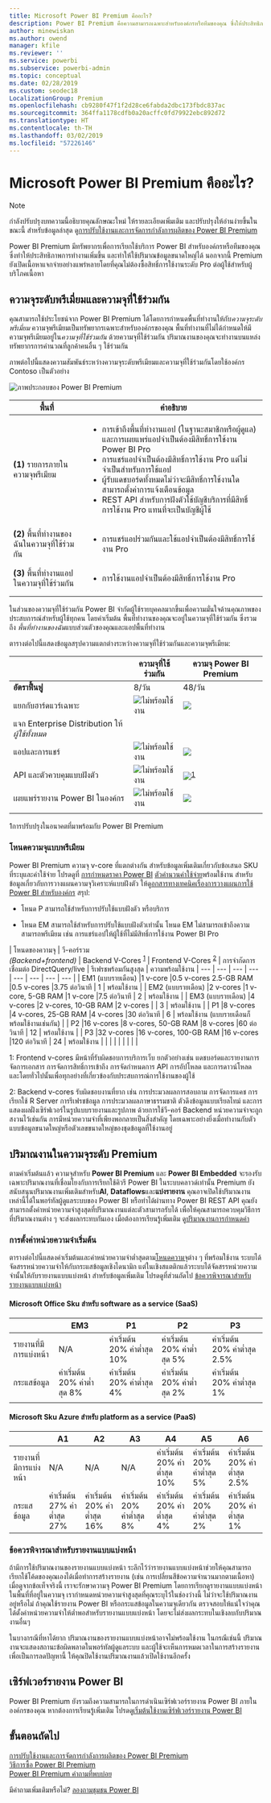 ```yaml
---
title: Microsoft Power BI Premium คืออะไร?
description: Power BI Premium คือความสามารถเฉพาะสำหรับองค์กรหรือทีมของคุณ ซึ่งให้ประสิทธิภาพการทำงานเพิ่มขึ้นและปริมาณข้อมูลขนาดใหญ่ขึ้น โดยที่คุณไม่จำเป็นต้องซื้อสิทธิ์การใช้งานต่อผู้ใช้
author: minewiskan
ms.author: owend
manager: kfile
ms.reviewer: ''
ms.service: powerbi
ms.subservice: powerbi-admin
ms.topic: conceptual
ms.date: 02/28/2019
ms.custom: seodec18
LocalizationGroup: Premium
ms.openlocfilehash: cb9280f47f1f2d28ce6fabda2dbc173fbdc837ac
ms.sourcegitcommit: 364ffa1178cdfb0a20acffc0fd79922ebc892d72
ms.translationtype: HT
ms.contentlocale: th-TH
ms.lasthandoff: 03/02/2019
ms.locfileid: "57226146"
---
```

# <a name="what-is-microsoft-power-bi-premium"></a>Microsoft Power BI Premium คืออะไร?

> [!NOTE]
> กำลังปรับปรุงบทความนี้อธิบายคุณลักษณะใหม่ ให้รายละเอียดเพิ่มเติม และปรับปรุงให้อ่านง่ายขึ้นในขณะนี้ สำหรับข้อมูลล่าสุด ดู[การปรับใช้งานและการจัดการกำลังการผลิตของ Power BI Premium](whitepaper-powerbi-premium-deployment.md)

Power BI Premium มีทรัพยากรเพื่อการเรียกใช้บริการ Power BI สำหรับองค์กรหรือทีมของคุณ ซึ่งทำให้ประสิทธิภาพการทำงานเพิ่มขึ้น และทำให้ใช้ปริมาณข้อมูลขนาดใหญ่ได้ นอกจากนี้ Premium ยังเปิดเนื้อหาแจกจ่ายอย่างแพร่หลายโดยที่คุณไม่ต้องซื้อสิทธิ์การใช้งานระดับ Pro ต่อผู้ใช้สำหรับผู้บริโภคเนื้อหา  

## <a name="premium-capacity-and-shared-capacity"></a>ความจุระดับพรีเมี่ยมและความจุที่ใช้ร่วมกัน

คุณสามารถใช้ประโยชน์จาก Power BI Premium ได้โดยการกำหนดพื้นที่ทำงานให้กับ*ความจุระดับพรีเมี่ยม* ความจุพรีเมียมเป็นทรัพยากรเฉพาะสำหรับองค์กรของคุณ พื้นที่ทำงานที่ไม่ได้กำหนดให้มีความจุพรีเมียมอยู่ใน*ความจุที่ใช้ร่วมกัน* ด้วยความจุที่ใช้ร่วมกัน ปริมาณงานของคุณจะทำงานบนแหล่งทรัพยากรการคำนวณที่ลูกค้าคนอื่น ๆ ใช้ร่วมกัน

ภาพต่อไปนี้แสดงความสัมพันธ์ระหว่างความจุระดับพรีเมียมและความจุที่ใช้ร่วมกันโดยใช้องค์กร Contoso เป็นตัวอย่าง

![ภาพประกอบของ Power BI Premium](media/service-premium/premium-chart.png)

| พื้นที่ | คำอธิบาย |
| --- | --- |
| **(1)** รายการภายในความจุพรีเมียม | <ul><li>การเข้าถึงพื้นที่ทำงานแอป (ในฐานะสมาชิกหรือผู้ดูแล) และการเผยแพร่แอปจำเป็นต้องมีสิทธิ์การใช้งาน Power BI Pro<li>การแชร์แอปจำเป็นต้องมีสิทธิ์การใช้งาน Pro แต่ไม่จำเป็นสำหรับการใช้แอป<li>ผู้รับแดชบอร์ดทั้งหมดไม่ว่าจะมีสิทธิ์การใช้งานใด สามารถตั้งค่าการแจ้งเตือนข้อมูล<li>REST API สำหรับการฝังตัวใช้บัญชีบริการที่มีสิทธิ์การใช้งาน Pro แทนที่จะเป็นบัญชีผู้ใช้</ul> |
| **(2)** พื้นที่ทำงานของฉันในความจุที่ใช้ร่วมกัน | <ul><li>การแชร์แอปร่วมกันและใช้แอปจำเป็นต้องมีสิทธิ์การใช้งาน Pro</ul> |
| **(3)** พื้นที่ทำงานแอปในความจุที่ใช้ร่วมกัน | <ul><li>การใช้งานแอปจำเป็นต้องมีสิทธิ์การใช้งาน Pro</ul>|
| | |

ในส่วนของความจุที่ใช้ร่วมกัน Power BI จำกัดผู้ใช้รายบุคคลมากขึ้นเพื่อความมั่นใจด้านคุณภาพของประสบการณ์สำหรับผู้ใช้ทุกคน โดยค่าเริ่มต้น พื้นที่ทำงานของคุณจะอยู่ในความจุที่ใช้ร่วมกัน ซึ่งรวมถึง *พื้นที่ทำงานของฉัน*แบบส่วนตัวของคุณและแอปพื้นที่ทำงาน

ตารางต่อไปนี้แสดงข้อมูลสรุปความแตกต่างระหว่างความจุที่ใช้ร่วมกันและความจุพรีเมียม:

|  | ความจุที่ใช้ร่วมกัน | ความจุ Power BI Premium |
| --- | --- | --- |
| **อัตราฟื้นฟู** |8/วัน |48/วัน |
| แยกกับฮาร์ดแวร์เฉพาะ |![ไม่พร้อมใช้งาน](media/service-premium/not-available.png) |![](media/service-premium/available.png) |
| แจก Enterprise Distribution ให้*ผู้ใช้ทั้งหมด* | | |
| แอปและการแชร์ |![ไม่พร้อมใช้งาน](media/service-premium/not-available.png) |![](media/service-premium/available.png) |
| API และตัวควบคุมแบบฝังตัว |![ไม่พร้อมใช้งาน](media/service-premium/not-available.png) |![](media/service-premium/available.png)<sup>[1](#fnt1)</sup> |
| เผยแพร่รายงาน Power BI ในองค์กร |![ไม่พร้อมใช้งาน](media/service-premium/not-available.png) |![](media/service-premium/available.png) |
| | | |

<a name="fnt1">1</a>การปรับปรุงในอนาคตที่มาพร้อมกับ Power BI Premium



### <a name="premium-capacity-nodes"></a>โหนดความจุแบบพรีเมียม

Power BI Premium ความจุ v-core ที่แตกต่างกัน สำหรับข้อมูลเพิ่มเติมเกี่ยวกับข้อเสนอ SKU ที่ระบุและค่าใช้จ่าย โปรดดูที่ [การกำหนดราคา Power BI](https://powerbi.microsoft.com/pricing/) [ตัวคำนวนค่าใช้จ่าย](https://powerbi.microsoft.com/calculator/)พร้อมใช้งาน สำหรับข้อมูลเกี่ยวกับการวางแผนความจุวิเคราะห์แบบฝังตัว ให้ดู[อกสารทางเทคนิคเรื่องการวางแผนการใช้ Power BI สำหรับองค์กร](https://aka.ms/pbienterprisedeploy) สรุป:

* โหนด P สามารถใช้สำหรับการปรับใช้แบบฝังตัว หรือบริการ

* โหนด EM สามารถใช้สำหรับการปรับใช้แบบฝังตัวเท่านั้น โหนด EM ไม่สามารถเข้าถึงความสามารถพรีเมียม เช่น การแชร์แอปให้ผู้ใช้ที่ไม่มีสิทธิ์การใช้งาน Power BI Pro

| โหนดของความจุ | วี-คอร์รวม<br/>*(Backend+frontend)*  | Backend V-Cores <sup>[1](#fn1)</sup> | Frontend V-Cores <sup>[2](#fn2)</sup> | การจำกัดการเชื่อมต่อ DirectQuery/live | รีเฟรชพร้อมกันสูงสุด |  ความพร้อมใช้งาน
| --- | --- | --- | --- | --- | --- | --- | --- |
| EM1 (แบบรายเดือน) |1 v-core |0.5 v-cores 2.5-GB RAM |0.5 v-cores |3.75 ต่อวินาที |  1 | พร้อมใช้งาน |
| EM2 (แบบรายเดือน) |2 v-cores |1 v-core, 5-GB RAM |1 v-core |7.5 ต่อวินาที |  2 | พร้อมใช้งาน |
| EM3 (แบบรายเดือน) |4 v-cores |2 v-cores, 10-GB RAM |2 v-cores | | 3 |  พร้อมใช้งาน |
| P1 |8 v-cores |4 v-cores, 25-GB RAM |4 v-cores |30 ต่อวินาที | 6 | พร้อมใช้งาน (แบบรายเดือนก็พร้อมใช้งานเช่นกัน) |
| P2 |16 v-cores |8 v-cores, 50-GB RAM |8 v-cores |60 ต่อวินาที | 12 | พร้อมใช้งาน |
| P3 |32 v-cores |16 v-cores, 100-GB RAM |16 v-cores |120 ต่อวินาที | 24 | พร้อมใช้งาน |
| | | | | | | |

<a name="fn1">1</a>: Frontend v-cores มีหน้าที่รับผิดชอบการบริการเว็บ ยกตัวอย่างเช่น แดชบอร์ดและรายงานการจัดการเอกสาร การจัดการสิทธิ์การเข้าถึง การจัดกำหนดการ API การอัปโหลด และการดาวน์โหลด และโดยทั่วไปนั้นเพื่อทุกอย่างที่เกี่ยวข้องกับประสบการณ์การใช้งานของผู้ใช้ 

<a name="fn2">2</a>: Backend v-cores รับผิดชอบงานที่ยาก เช่น การประมวลผลการสอบถาม การจัดการแคช การเรียกใช้ R Server การรีเฟรชข้อมูล การประมวลผลภาษาธรรมชาติ ตัวดึงข้อมูลแบบเรียลไทม์ และการแสดงผลฝั่งเซิร์ฟเวอร์ในรูปแบบรายงานและรูปภาพ ด้วยการใช้วี-คอร์ Backend หน่วยความจำจะถูกสงวนไว้เช่นกัน การมีหน่วยความจำที่เพียงพอกลายเป็นสิ่งสำคัญ โดยเฉพาะอย่างยิ่งเมื่อทำงานกับตัวแบบข้อมูลขนาดใหญ่หรือตัวเลขขนาดใหญ่ของชุดข้อมูลที่ใช้งานอยู่

## <a name="workloads-in-premium-capacity"></a>ปริมาณงานในความจุระดับ Premium

ตามค่าเริ่มต้นแล้ว ความจุสำหรับ **Power BI Premium** และ **Power BI Embedded** จะรองรับเฉพาะปริมาณงานที่เชื่อมโยงกับการเรียกใช้คิวรี Power BI ในระบบคลาวด์เท่านั้น Premium ยังสนับสนุนปริมาณงานเพิ่มเติมสำหรับ**AI**, **Dataflows**และ**แบ่งรายงาน** คุณอาจเปิดใช้ปริมาณงานเหล่านี้ได้ในพอร์ทัลผู้ดูแลระบบของ Power BI หรือทำได้ผ่านทาง Power BI REST API คุณยังสามารถตั้งค่าหน่วยความจำสูงสุดที่ปริมาณงานแต่ละตัวสามารถรับได้ เพื่อให้คุณสามารถควบคุมวิธีการที่ปริมาณงานต่าง ๆ จะส่งผลกระทบกันเอง เมื่อต้องการเรียนรู้เพิ่มเติม ดู[ปริมาณงานการกำหนดค่า](service-admin-premium-workloads.md)

### <a name="default-memory-settings"></a>การตั้งค่าหน่วยความจำเริ่มต้น

ตารางต่อไปนี้แสดงค่าเริ่มต้นและค่าหน่วยความจำต่ำสุดตาม[โหนดความจุ](#premium-capacity-nodes)ต่าง ๆ ที่พร้อมใช้งาน ระบบได้จัดสรรหน่วยความจำให้กับกระแสข้อมูลเชิงไดนามิก แต่ในเชิงสแตติกแล้วระบบได้จัดสรรหน่วยความจำนั้นให้กับรายงานแบบแบ่งหน้า สำหรับข้อมูลเพิ่มเติม โปรดดูที่ส่วนถัดไป [ข้อควรพิจารณาสำหรับรายงานแบบแบ่งหน้า](#considerations-for-paginated-reports)

#### <a name="microsoft-office-skus-for-software-as-a-service-saas-scenarios"></a>Microsoft Office Sku สำหรับ software as a service (SaaS)

|                     | EM3                      | P1                       | P2                      | P3                       |
|---------------------|--------------------------|--------------------------|-------------------------|--------------------------|
| รายงานที่มีการแบ่งหน้า | N/A | ค่าเริ่มต้น 20% ค่าต่ำสุด 10% | ค่าเริ่มต้น 20% ค่าต่ำสุด 5% | ค่าเริ่มต้น 20% ค่าต่ำสุด 2.5% |
| กระแสข้อมูล | ค่าเริ่มต้น 20% ค่าต่ำสุด 8%  | ค่าเริ่มต้น 20% ค่าต่ำสุด 4%  | ค่าเริ่มต้น 20% ค่าต่ำสุด 2% | ค่าเริ่มต้น 20% ค่าต่ำสุด 1%  |
| | | | | |

#### <a name="microsoft-azure-skus-for-platform-as-a-service-paas-scenarios"></a>Microsoft Sku Azure สำหรับ platform as a service (PaaS)

|                  | A1                       | A2                       | A3                      | A4                       | A5                      | A6                        |
|-------------------|--------------------------|--------------------------|-------------------------|--------------------------|-------------------------|---------------------------|
| รายงานที่มีการแบ่งหน้า | N/A                      | N/A                      | N/A                     | ค่าเริ่มต้น 20% ค่าต่ำสุด 10% | ค่าเริ่มต้น 20% ค่าต่ำสุด 5% | ค่าเริ่มต้น 20% ค่าต่ำสุด 2.5% |
| กระแสข้อมูล         | ค่าเริ่มต้น 27% ค่าต่ำสุด 27% | ค่าเริ่มต้น 20% ค่าต่ำสุด 16% | ค่าเริ่มต้น 20% ค่าต่ำสุด 8% | ค่าเริ่มต้น 20% ค่าต่ำสุด 4%  | ค่าเริ่มต้น 20% ค่าต่ำสุด 2% | ค่าเริ่มต้น 20% ค่าต่ำสุด 1%   |

### <a name="considerations-for-paginated-reports"></a>ข้อควรพิจารณาสำหรับรายงานแบบแบ่งหน้า

ถ้ามีการใช้ปริมาณงานของรายงานแบบแบ่งหน้า ระลึกไว้ว่ารายงานแบบแบ่งหน้าช่วยให้คุณสามารถเรียกใช้โค้ดของคุณเองได้เมื่อทำการสร้างรายงาน (เช่น การเปลี่ยนสีข้อความจำนวนมากตามเนื้อหา) เมื่อดูจากข้อเท็จจริงนี้ เราจะรักษาความจุ Power BI Premium โดยการเรียกดูรายงานแบบแบ่งหน้าในพื้นที่ที่อยู่ในความจุ เรากำหนดหน่วยความจำสูงสุดที่คุณระบุไว้ในช่องว่างนี้ ไม่ว่าจะใช้ปริมาณงานอยู่หรือไม่ ถ้าคุณใช้รายงาน Power BI หรือกระแสข้อมูลในความจุเดียวกัน ตรวจสอบให้แน่ใจว่าคุณได้ตั้งค่าหน่วยความจำให้ต่ำพอสำหรับรายงานแบบแบ่งหน้า โดยจะไม่ส่งผลกระทบในเชิงลบกับปริมาณงานอื่นๆ

ในบางกรณีที่หาได้ยาก ปริมาณงานของรายงานแบบแบ่งหน้าอาจไม่พร้อมใช้งาน ในกรณีเช่นนี้ ปริมาณงานจะแสดงสถานะข้อผิดพลาดในพอร์ทัลผู้ดูแลระบบ และผู้ใช้จะเห็นการหมดเวลาในการสร้างรายงาน เพื่อเป็นการลดปัญหานี้ ให้คุณปิดใช้งานปริมาณงานแล้วเปิดใช้งานอีกครั้ง

## <a name="power-bi-report-server"></a>เซิร์ฟเวอร์รายงาน Power BI

Power BI Premium ยังรวมถึงความสามารถในการดำเนินเซิร์ฟเวอร์รายงาน Power BI ภายในองค์กรของคุณ หากต้องการเรียนรู้เพิ่มเติม โปรดดู[เริ่มต้นใช้งานเซิร์ฟเวอร์รายงาน Power BI](report-server/get-started.md)

## <a name="next-steps"></a>ขั้นตอนถัดไป

[การปรับใช้งานและการจัดการกำลังการผลิตของ Power BI Premium](whitepaper-powerbi-premium-deployment.md)   
[วิธีการซื้อ Power BI Premium](service-admin-premium-purchase.md)   
[Power BI Premium คำถามที่พบบ่อย](service-premium-faq.md)   



มีคำถามเพิ่มเติมหรือไม่? [ลองถามชุมชน Power BI](https://community.powerbi.com/)
